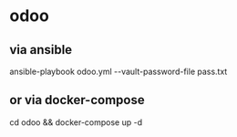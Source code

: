 # odoo

## via ansible
ansible-playbook odoo.yml --vault-password-file pass.txt

## or via docker-compose
cd odoo && docker-compose up -d
